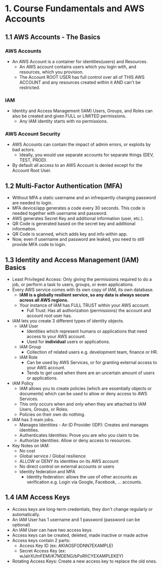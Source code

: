 # 1. Course Fundamentals and AWS Accounts

## 1.1 AWS Accounts - The Basics
### AWS Accounts
- An AWS Account is a container for identities(users) and Resources.
    - An AWS account contains users which you login with, and resources, which you provision.
    - The Account ROOT USER has full control over all of THIS AWS ACCOUNT and any resources created within it AND can't be restricted.
### IAM
- Identity and Access Management (IAM) Users, Groups, and Roles can also be created and given FULL or LIMITED permissions.
    - Any IAM identity starts with no permissions.
### AWS Account Security
- AWS Accounts can contain the impact of admin errors, or exploits by bad actors.
    - Ideally, you would use separate accounts for separate things (DEV, TEST, PROD).
- By default all access to an AWS Account is denied except for the Account Root User.

## 1.2 Multi-Factor Authentication (MFA)
- Without MFA a static username and an infrequently changing password are needed to login.
- MFA device/app generates a code every 30 seconds. This code is needed together with username and password.
- AWS generates Secret Key and additional information (user, etc.).
- QR Code is generated based on the secret key and additional information.
- QR Code is scanned, which adds key and info within app.
- Now, even if username and password are leaked, you need to still provide MFA code to login.

## 1.3 Identity and Access Management (IAM) Basics
- Least Privileged Access: Only giving the permissions required to do a job, or perform a task to users, groups, or even applications.
- Every AWS service comes with its own copy of IAM, its own database.
    - **IAM is a globally resilient service, so any data is always secure across all AWS regions.**
    - Your instance of IAM has FULL TRUST within your AWS account.
        - Full Trust: Has all authorization (permissions) the account and account root user has.
- IAM lets you create 3 different types of identity objects.
    - IAM User
        - Identities which represent humans or applications that need access to your AWS account.
        - Used for **individual** users or applications.
    - IAM Group
        - Collection of related users e.g. development team, finance or HR.
    - IAM Role
        - Can be used by AWS Services, or for granting external access to your AWS account.
        - Tends to get used when there are an uncertain amount of users or applications.
- IAM Policy
    - IAM allows you to create policies (which are essentially objects or documents) which can be used to allow or deny access to AWS Services.
    - This only occurs when and only when they are attached to IAM Users, Groups, or Roles.
    - Policies on their own do nothing.
- IAM has 3 main jobs.
    - Manages Identities - An ID Provider (IDP): Creates and manages identities.
    - Authenticates Identities: Prove you are who you claim to be.
    - Authorize Identities: Allow or deny access to resources.
- Key Notes on IAM:
    - No cost
    - Global service / Global resilience
    - ALLOW or DENY its identities on its AWS account
    - No direct control on external accounts or users
    - Identity federation and MFA
        - Identity federation: allows the use of other accounts as verification e.g. Login via Google, Facebook, ... accounts.

## 1.4 IAM Access Keys
- Access keys are long-term credentials, they don't change regularly or automatically.
- An IAM User has 1 username and 1 password (password can be optional)
- An IAM User can have two access keys
- Access keys can be created, deleted, made inactive or made active
- Access keys contain 2 parts:
    - Access Key ID (ex: AKIAOSFODNN7EXAMPLE)
    - Secret Access Key (ex: wJalrXUtnFEMI/K7MDENG/bPxRfiCYEXAMPLEKEY)
- Rotating Access Keys: Create a new access key to replace the old ones.
